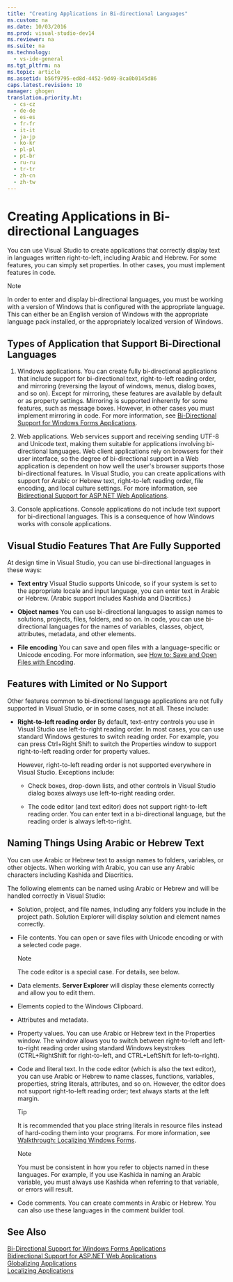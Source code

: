 ```yaml
---
title: "Creating Applications in Bi-directional Languages"
ms.custom: na
ms.date: 10/03/2016
ms.prod: visual-studio-dev14
ms.reviewer: na
ms.suite: na
ms.technology: 
  - vs-ide-general
ms.tgt_pltfrm: na
ms.topic: article
ms.assetid: b56f9795-ed8d-4452-9d49-8ca0b0145d86
caps.latest.revision: 10
manager: ghogen
translation.priority.ht: 
  - cs-cz
  - de-de
  - es-es
  - fr-fr
  - it-it
  - ja-jp
  - ko-kr
  - pl-pl
  - pt-br
  - ru-ru
  - tr-tr
  - zh-cn
  - zh-tw
---
```

# Creating Applications in Bi-directional Languages
You can use Visual Studio to create applications that correctly display text in languages written right-to-left, including Arabic and Hebrew. For some features, you can simply set properties. In other cases, you must implement features in code.  
  
> [!NOTE]
>  In order to enter and display bi-directional languages, you must be working with a version of Windows that is configured with the appropriate language. This can either be an English version of Windows with the appropriate language pack installed, or the appropriately localized version of Windows.  
  
## Types of Application that Support Bi-Directional Languages  
  
1.  Windows applications. You can create fully bi-directional applications that include support for bi-directional text, right-to-left reading order, and mirroring (reversing the layout of windows, menus, dialog boxes, and so on). Except for mirroring, these features are available by default or as property settings. Mirroring is supported inherently for some features, such as message boxes. However, in other cases you must implement mirroring in code. For more information, see [Bi-Directional Support for Windows Forms Applications](../Topic/Bi-Directional%20Support%20for%20Windows%20Forms%20Applications.md).  
  
2.  Web applications. Web services support and receiving sending UTF-8 and Unicode text, making them suitable for applications involving bi-directional languages. Web client applications rely on browsers for their user interface, so the degree of bi-directional support in a Web application is dependent on how well the user's browser supports those bi-directional features. In Visual Studio, you can create applications with support for Arabic or Hebrew text, right-to-left reading order, file encoding, and local culture settings. For more information, see [Bidirectional Support for ASP.NET Web Applications](../Topic/Bidirectional%20Support%20for%20ASP.NET%20Web%20Applications.md).  
  
3.  Console applications. Console applications do not include text support for bi-directional languages. This is a consequence of how Windows works with console applications.  
  
## Visual Studio Features That Are Fully Supported  
 At design time in Visual Studio, you can use bi-directional languages in these ways:  
  
-   **Text entry** Visual Studio supports Unicode, so if your system is set to the appropriate locale and input language, you can enter text in Arabic or Hebrew. (Arabic support includes Kashida and Diacritics.)  
  
-   **Object names** You can use bi-directional languages to assign names to solutions, projects, files, folders, and so on. In code, you can use bi-directional languages for the names of variables, classes, object, attributes, metadata, and other elements.  
  
-   **File encoding** You can save and open files with a language-specific or Unicode encoding. For more information, see [How to: Save and Open Files with Encoding](../VS_IDE/How-to--Save-and-Open-Files-with-Encoding.md).  
  
## Features with Limited or No Support  
 Other features common to bi-directional language applications are not fully supported in Visual Studio, or in some cases, not at all. These include:  
  
-   **Right-to-left reading order** By default, text-entry controls you use in Visual Studio use left-to-right reading order. In most cases, you can use standard Windows gestures to switch reading order. For example, you can press Ctrl+Right Shift to switch the Properties window to support right-to-left reading order for property values.  
  
     However, right-to-left reading order is not supported everywhere in Visual Studio. Exceptions include:  
  
    -   Check boxes, drop-down lists, and other controls in Visual Studio dialog boxes always use left-to-right reading order.  
  
    -   The code editor (and text editor) does not support right-to-left reading order. You can enter text in a bi-directional language, but the reading order is always left-to-right.  
  
## Naming Things Using Arabic or Hebrew Text  
 You can use Arabic or Hebrew text to assign names to folders, variables, or other objects. When working with Arabic, you can use any Arabic characters including Kashida and Diacritics.  
  
 The following elements can be named using Arabic or Hebrew and will be handled correctly in Visual Studio:  
  
-   Solution, project, and file names, including any folders you include in the project path. Solution Explorer will display solution and element names correctly.  
  
-   File contents. You can open or save files with Unicode encoding or with a selected code page.  
  
    > [!NOTE]
    >  The code editor is a special case. For details, see below.  
  
-   Data elements. **Server Explorer** will display these elements correctly and allow you to edit them.  
  
-   Elements copied to the Windows Clipboard.  
  
-   Attributes and metadata.  
  
-   Property values. You can use Arabic or Hebrew text in the Properties window. The window allows you to switch between right-to-left and left-to-right reading order using standard Windows keystrokes (CTRL+RightShift for right-to-left, and CTRL+LeftShift for left-to-right).  
  
-   Code and literal text. In the code editor (which is also the text editor), you can use Arabic or Hebrew to name classes, functions, variables, properties, string literals, attributes, and so on. However, the editor does not support right-to-left reading order; text always starts at the left margin.  
  
    > [!TIP]
    >  It is recommended that you place string literals in resource files instead of hard-coding them into your programs. For more information, see [Walkthrough: Localizing Windows Forms](assetId:///9a96220d-a19b-4de0-9f48-01e5d82679e5).  
  
    > [!NOTE]
    >  You must be consistent in how you refer to objects named in these languages. For example, if you use Kashida in naming an Arabic variable, you must always use Kashida when referring to that variable, or errors will result.  
  
-   Code comments. You can create comments in Arabic or Hebrew. You can also use these languages in the comment builder tool.  
  
## See Also  
 [Bi-Directional Support for Windows Forms Applications](../Topic/Bi-Directional%20Support%20for%20Windows%20Forms%20Applications.md)   
 [Bidirectional Support for ASP.NET Web Applications](../Topic/Bidirectional%20Support%20for%20ASP.NET%20Web%20Applications.md)   
 [Globalizing Applications](../VS_IDE/Globalizing-Applications.md)   
 [Localizing Applications](../VS_IDE/Localizing-Applications.md)